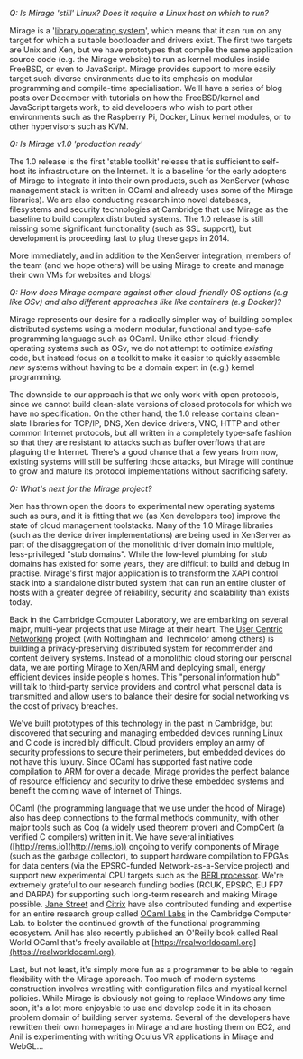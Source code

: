 *Q: Is Mirage 'still' Linux? Does it require a Linux host on which to run?*

Mirage is a '[library operating system](http://anil.recoil.org/papers/2013-asplos-mirage.pdf‎)',
which means that it can run on any target for which a suitable bootloader
and drivers exist.  The first two targets are Unix and Xen, but we have
prototypes that compile the same application source code (e.g. the Mirage
website) to run as kernel modules inside FreeBSD, or even to JavaScript.
Mirage provides support to more easily target such diverse environments due
to its emphasis on modular programming and compile-time specialisation.
We'll have a series of blog posts over December with tutorials on how the
FreeBSD/kernel and JavaScript targets work, to aid developers who wish to
port other environments such as the Raspberry Pi, Docker, Linux kernel
modules, or to other hypervisors such as KVM.


*Q: Is Mirage v1.0 'production ready'*

The 1.0 release is the first 'stable toolkit' release that is sufficient to
self-host its infrastructure on the Internet.  It is a baseline for the
early adopters of Mirage to integrate it into their own products, such as
XenServer (whose management stack is written in OCaml and already uses some
of the Mirage libraries).  We are also conducting research into novel
databases, filesystems and security technologies at Cambridge that use
Mirage as the baseline to build complex distributed systems.  The 1.0
release is still missing some significant functionality (such as SSL
support), but development is proceeding fast to plug these gaps in 2014.

More immediately, and in addition to the XenServer integration, members of
the team (and we hope others) will be using Mirage to create and manage
their own VMs for websites and blogs!


*Q: How does Mirage compare against other cloud-friendly OS options (e.g  like OSv) and also different approaches like like containers (e.g Docker)?*

Mirage represents our desire for a radically simpler way of building complex
distributed systems using a modern modular, functional and type-safe
programming language such as OCaml.  Unlike other cloud-friendly operating
systems such as OSv, we do not attempt to optimize *existing* code, but
instead focus on a toolkit to make it easier to quickly assemble *new*
systems without having to be a domain expert in (e.g.) kernel programming.

The downside to our approach is that we only work with open protocols, since
we cannot build clean-slate versions of closed protocols for which we have
no specification.  On the other hand, the 1.0 release contains clean-slate
libraries for TCP/IP, DNS, Xen device drivers, VNC, HTTP and other common
Internet protocols, but all written in a completely type-safe fashion so
that they are resistant to attacks such as buffer overflows that are
plaguing the Internet. There's a good chance that a few years from now,
existing systems will still be suffering those attacks, but Mirage will
continue to grow and mature its protocol implementations without sacrificing
safety.


*Q: What's next for the Mirage project?*

Xen has thrown open the doors to experimental new operating systems such as
ours, and it is fitting that we (as Xen developers too) improve the state of
cloud management toolstacks.  Many of the 1.0 Mirage libraries (such as the
device driver implementations) are being used in XenServer as part of the
disaggregation of the monolithic driver domain into multiple,
less-privileged "stub domains". While the low-level plumbing for stub
domains has existed for some years, they are difficult to build and debug in
practise.  Mirage's first major application is to transform the XAPI control
stack into a standalone distributed system that can run an entire cluster of
hosts with a greater degree of reliability, security and scalability than
exists today.

Back in the Cambridge Computer Laboratory, we are embarking on several
major, multi-year projects that use Mirage at their heart.  The
[User Centric Networking](http://usercentricnetworking.eu) project (with
Nottingham and Technicolor among others) is building a privacy-preserving
distributed system for recommender and content delivery systems.  Instead of
a monolithic cloud storing our personal data, we are porting Mirage to
Xen/ARM and deploying small, energy efficient devices inside people's homes.
This "personal information hub" will talk to third-party service providers
and control what personal data is transmitted and allow users to balance
their desire for social networking vs the cost of privacy breaches.

We've built prototypes of this technology in the past in Cambridge, but
discovered that securing and managing embedded devices running Linux and C
code is incredibly difficult.  Cloud providers employ an army of security
professions to secure their perimeters, but embedded devices do not have
this luxury.  Since OCaml has supported fast native code compilation to ARM
for over a decade, Mirage provides the perfect balance of resource
efficiency and security to drive these embedded systems and benefit the
coming wave of Internet of Things.

OCaml (the programming language that we use under the hood of Mirage) also
has deep connections to the formal methods community, with other major tools
such as Coq (a widely used theorem prover) and CompCert (a verified C
compilers) written in it.  We have several initiatives ([http://rems.io](http://rems.io))
ongoing to verify components of Mirage (such as the garbage collector), to
support hardware compilation to FPGAs for data centers (via the EPSRC-funded
Network-as-a-Service project) and support new experimental CPU targets such
as the [BERI processor](http://www.cl.cam.ac.uk/research/security/ctsrd/beri.html).
We're extremely grateful to our research funding bodies (RCUK, EPSRC, EU FP7
and DARPA) for supporting such long-term research and making Mirage possible.
[Jane Street](http://janestreet.com) and [Citrix](http://www.citrix.com)
have also contributed funding and expertise for an entire research group
called [OCaml Labs](http://www.cl.cam.ac.uk/projects/ocamllabs/) in the
Cambridge Computer Lab. to bolster the continued growth of the functional
programming ecosystem.  Anil has also recently published an O'Reilly book
called Real World OCaml that's freely available at
[https://realworldocaml.org](https://realworldocaml.org).

Last, but not least, it's simply more fun as a programmer to be able to
regain flexibility with the Mirage approach. Too much of modern systems
construction involves wrestling with configuration files and mystical kernel
policies.  While Mirage is obviously not going to replace Windows any time
soon, it's a lot more enjoyable to use and develop code it in its chosen
problem domain of building server systems.  Several of the developers have
rewritten their own homepages in Mirage and are hosting them on EC2, and
Anil is experimenting with writing Oculus VR applications in Mirage and WebGL...
